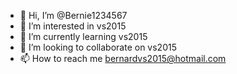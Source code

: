 - 👋 Hi, I’m @Bernie1234567
- 👀 I’m interested in vs2015
- 🌱 I’m currently learning vs2015
- 💞️ I’m looking to collaborate on vs2015
- 📫 How to reach me bernardvs2015@hotmail.com

<!---
Bernie1234567/Bernie1234567 is a ✨ special ✨ repository because its `README.md` (this file) appears on your GitHub profile.
You can click the Preview link to take a look at your changes.
--->
